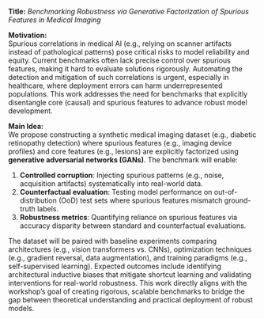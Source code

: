 **Title:** *Benchmarking Robustness via Generative Factorization of Spurious Features in Medical Imaging*  

**Motivation:**  
Spurious correlations in medical AI (e.g., relying on scanner artifacts instead of pathological patterns) pose critical risks to model reliability and equity. Current benchmarks often lack precise control over spurious features, making it hard to evaluate solutions rigorously. Automating the detection and mitigation of such correlations is urgent, especially in healthcare, where deployment errors can harm underrepresented populations. This work addresses the need for benchmarks that explicitly disentangle core (causal) and spurious features to advance robust model development.  

**Main Idea:**  
We propose constructing a synthetic medical imaging dataset (e.g., diabetic retinopathy detection) where spurious features (e.g., imaging device profiles) and core features (e.g., lesions) are explicitly factorized using **generative adversarial networks (GANs)**. The benchmark will enable:  
1. **Controlled corruption**: Injecting spurious patterns (e.g., noise, acquisition artifacts) systematically into real-world data.  
2. **Counterfactual evaluation**: Testing model performance on out-of-distribution (OoD) test sets where spurious features mismatch ground-truth labels.  
3. **Robustness metrics**: Quantifying reliance on spurious features via accuracy disparity between standard and counterfactual evaluations.  

The dataset will be paired with baseline experiments comparing architectures (e.g., vision transformers vs. CNNs), optimization techniques (e.g., gradient reversal, data augmentation), and training paradigms (e.g., self-supervised learning). Expected outcomes include identifying architectural inductive biases that mitigate shortcut learning and validating interventions for real-world robustness. This work directly aligns with the workshop’s goal of creating rigorous, scalable benchmarks to bridge the gap between theoretical understanding and practical deployment of robust models.